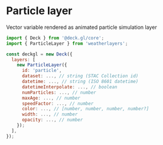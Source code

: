 # Particle layer

Vector variable rendered as animated particle simulation layer

```javascript
import { Deck } from '@deck.gl/core';
import { ParticleLayer } from 'weatherlayers';

const deckgl = new Deck({
  layers: [
    new ParticleLayer({
      id: 'particle',
      dataset: ..., // string (STAC Collection id)
      datetime: ..., // string (ISO 8601 datetime)
      datetimeInterpolate: ..., // boolean
      numParticles: ..., // number
      maxAge: ..., // number
      speedFactor: ..., // number
      color: ..., // [number, number, number, number?]
      width: ..., // number
      opacity: ..., // number
    });
  ],
});
```
